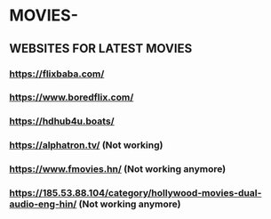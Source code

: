 # MOVIES-
## WEBSITES FOR LATEST MOVIES

### https://flixbaba.com/
### https://www.boredflix.com/
### https://hdhub4u.boats/
### https://alphatron.tv/ (Not working)
### https://www.fmovies.hn/ (Not working anymore)
### https://185.53.88.104/category/hollywood-movies-dual-audio-eng-hin/  (Not working anymore)
